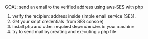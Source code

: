 GOAL: send an email to the verified address using aws-SES with php
1. verify the recipient address inside simple email service [SES].
2. Get your smpt credentials (from SES console)
3. install php and other required dependencies in your machine
4. try to send mail by creating and executing a php file
